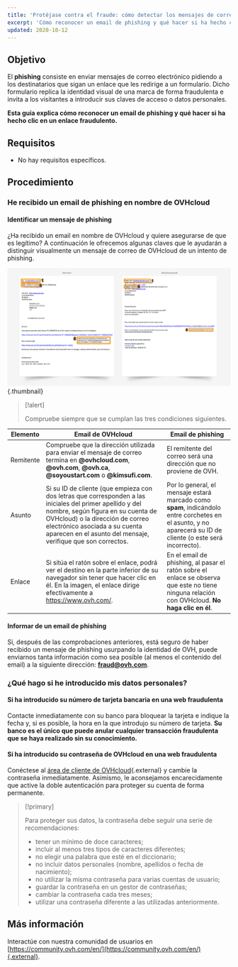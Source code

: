 ```yaml
---
title: 'Protéjase contra el fraude: cómo detectar los mensajes de correo fraudulento y el phishing'
excerpt: 'Cómo reconocer un email de phishing y qué hacer si ha hecho clic en un enlace fraudulento'
updated: 2020-10-12
---
```



## Objetivo

El **phishing** consiste en enviar mensajes de correo electrónico pidiendo a los destinatarios que sigan un enlace que les redirige a un formulario. Dicho formulario replica la identidad visual de una marca de forma fraudulenta e invita a los visitantes a introducir sus claves de acceso o datos personales.

**Esta guía explica cómo reconocer un email de phishing y qué hacer si ha hecho clic en un enlace fraudulento.**


## Requisitos

- No hay requisitos específicos.


## Procedimiento

### He recibido un email de phishing en nombre de OVHcloud

#### Identificar un mensaje de phishing

¿Ha recibido un email en nombre de OVHcloud y quiere asegurarse de que es legítimo? A continuación le ofrecemos algunas claves que le ayudarán a distinguir visualmente un mensaje de correo de OVHcloud de un intento de phishing.

![Diferencia entre un email de OVHcloud y un email de phishing](images/phishing_email.png){.thumbnail}

> [!alert]
> 
> Compruebe siempre que se cumplan las tres condiciones siguientes.
> 

|Elemento|Email de OVHcloud|Email de phishing|
|---|---|---|
|Remitente|Compruebe que la dirección utilizada para enviar el mensaje de correo termina en **@ovhcloud.com**, **@ovh.com**, **@ovh.ca**, **@soyoustart.com** o **@kimsufi.com**.|El remitente del correo será una dirección que no proviene de OVH.|
|Asunto|Si su ID de cliente (que empieza con dos letras que corresponden a las iniciales del primer apellido y del nombre, según figura en su cuenta de OVHcloud) o la dirección de correo electrónico asociada a su cuenta aparecen en el asunto del mensaje, verifique que son correctos.|Por lo general, el mensaje estará marcado como **spam**, indicándolo entre corchetes en el asunto, y no aparecerá su ID de cliente (o este será incorrecto).|
|Enlace|Si sitúa el ratón sobre el enlace, podrá ver el destino en la parte inferior de su navegador sin tener que hacer clic en él. En la imagen, el enlace dirige efectivamente a <https://www.ovh.com/>.|En el email de phishing, al pasar el ratón sobre el enlace se observa que este no tiene ninguna relación con OVHcloud. **No haga clic en él**.|


#### Informar de un email de phishing

Si, después de las comprobaciones anteriores, está seguro de haber recibido un mensaje de phishing usurpando la identidad de OVH, puede enviarnos tanta información como sea posible (al menos el contenido del email) a la siguiente dirección: **<fraud@ovh.com>**.


### ¿Qué hago si he introducido mis datos personales?

#### Si ha introducido su número de tarjeta bancaria en una web fraudulenta

Contacte inmediatamente con su banco para bloquear la tarjeta e indique la fecha y, si es posible, la hora en la que introdujo su número de tarjeta. **Su banco es el único que puede anular cualquier transacción fraudulenta que se haya realizado sin su conocimiento.**


#### Si ha introducido su contraseña de OVHcloud en una web fraudulenta

Conéctese al [área de cliente de OVHcloud](https://ca.ovh.com/auth/?action=gotomanager&){.external} y cambie la contraseña inmediatamente. Asimismo, le aconsejamos encarecidamente que active la doble autenticación para proteger su cuenta de forma permanente.

> [!primary]
>
> Para proteger sus datos, la contraseña debe seguir una serie de recomendaciones:
>
> - tener un mínimo de doce caracteres;
> - incluir al menos tres tipos de caracteres diferentes;
> - no elegir una palabra que esté en el diccionario;
> - no incluir datos personales (nombre, apellidos o fecha de nacimiento); 
> - no utilizar la misma contraseña para varias cuentas de usuario;
> - guardar la contraseña en un gestor de contraseñas;
> - cambiar la contraseña cada tres meses;
> - utilizar una contraseña diferente a las utilizadas anteriormente.
>


## Más información

Interactúe con nuestra comunidad de usuarios en [https://community.ovh.com/en/](https://community.ovh.com/en/){.external}.
